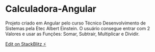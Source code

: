 # Calculadora-Angular

Projeto criado em Angular pelo curso Técnico Desenvolvimento de Sistemas pela Etec Albert Einstein.
O usuário consegue entrar com 2 Valores e usar as Funções: Somar, Subtrair, Multiplicar e Dividir.

[Edit on StackBlitz ⚡️](https://stackblitz.com/edit/ionic6-angular13-tppmvc)
